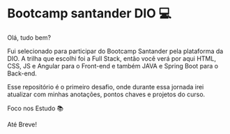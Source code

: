 # Bootcamp santander DIO 💻
Olá, tudo bem? 
<p> Fui selecionado para participar do Bootcamp Santander pela plataforma da DIO. 
A trilha que escolhi foi a Full Stack, então você verá por aqui HTML, CSS, JS e Angular para o Front-end e também JAVA e Spring Boot para o Back-end.
<p> Esse repositório é o primeiro desafio, onde durante essa jornada irei atualizar com minhas anotações, pontos chaves e projetos do curso. 
<p> Foco nos Estudo 📚
<p> Até Breve! 
